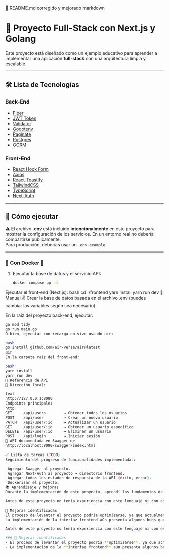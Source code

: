 📌 README.md corregido y mejorado
markdown
# 🚨 Proyecto Full-Stack con Next.js y Golang

Este proyecto está diseñado como un ejemplo educativo para aprender a implementar una aplicación **full-stack** con una arquitectura limpia y escalable.

---

## 🛠️ Lista de Tecnologías

### Back-End
- [Fiber](https://gofiber.io/)  
- [JWT Token](https://jwt.io/)  
- [Validator](https://github.com/go-playground/validator)  
- [Godotenv](https://github.com/joho/godotenv)  
- [Paginate](https://github.com/morkid/paginate)  
- [Postgres](https://www.postgresql.org/)  
- [GORM](https://gorm.io/)  

### Front-End
- [React Hook Form](https://react-hook-form.com/)  
- [Axios](https://axios-http.com/)  
- [React-Toastify](https://fkhadra.github.io/react-toastify/introduction)  
- [TailwindCSS](https://tailwindcss.com/)  
- [TypeScript](https://www.typescriptlang.org/)  
- [Next-Auth](https://next-auth.js.org/)  

---

## 🚀 Cómo ejecutar

⚠️ El archivo **.env** está incluido **intencionalmente** en este proyecto para mostrar la configuración de los servicios. En un entorno real no debería compartirse públicamente.  
Para producción, deberías usar un `.env.example`.

---

### 🔹 Con Docker 🐳
1. Ejecutar la base de datos y el servicio API:
   ```bash
   docker compose up -d
Ejecutar el front-end (Next.js):
bash
cd ./frontend
yarn install
yarn run dev
🔹 Manual ✌️
Crear la base de datos basada en el archivo .env (puedes cambiar las variables según sea necesario).

En la raíz del proyecto back-end, ejecutar:

```bash
go mod tidy
go run main.go
O bien, ejecutar con recarga en vivo usando air:

bash
go install github.com/air-verse/air@latest
air
En la carpeta raíz del front-end:

bash
yarn install
yarn run dev
📡 Referencia de API
📍 Dirección local:

text
http://127.0.0.1:8080
Endpoints principales
http
GET     /api/users        → Obtener todos los usuarios
POST    /api/user         → Crear un nuevo usuario
PATCH   /api/user/:id     → Actualizar un usuario
GET     /api/user/:id     → Obtener un usuario específico
DELETE  /api/user/:id     → Eliminar un usuario
POST    /api/login        → Iniciar sesión
📑 API documentada en Swagger 👉
http://localhost:8080/swagger/index.html

✅ Lista de tareas (TODO)
Seguimiento del progreso de funcionalidades implementadas:

 Agregar Swagger al proyecto.
 Agregar Next-Auth al proyecto → directorio frontend.
 Agregar todos los estados de respuesta de la API (éxito, error).
 Dockerizar el proyecto.
📚 Aprendizaje y Mejoras
Durante la implementación de este proyecto, aprendí los fundamentos de la sintaxis de Go (Golang), lo cual me permitió comprender cómo estructurar el código de manera más eficiente. Además, trabajé con Fiber, un framework que facilitó mucho la creación del CRUD gracias a su simplicidad y rapidez.

Antes de este proyecto no tenía experiencia con este lenguaje ni con este framework, así que me permitió reforzar mi capacidad de adaptación y aprender a aplicar nuevos conceptos en un entorno práctico.

🔧 Mejoras identificadas
El proceso de levantar el proyecto podría optimizarse, ya que actualmente se utilizaron dos archivos .env separados para el backend y el frontend. Sería mejor unificar o gestionar de manera más eficiente las variables de entorno.
La implementación de la interfaz frontend aún presenta algunos bugs que no logré resolver por falta de tiempo.

Antes de este proyecto no tenía experiencia con este lenguaje ni con este framework, así que me permitió reforzar mi capacidad de adaptación y aprender a aplicar nuevos conceptos en un entorno práctico.  

### 🔧 Mejoras identificadas
- El proceso de levantar el proyecto podría **optimizarse**, ya que actualmente se utilizan dos archivos `.env` separados para el backend y el frontend. Sería mejor unificar o gestionar de manera más eficiente las variables de entorno para simplificar la configuración.  
- La implementación de la **interfaz frontend** aún presenta algunos bugs que no logré resolver por falta de tiempo.  
